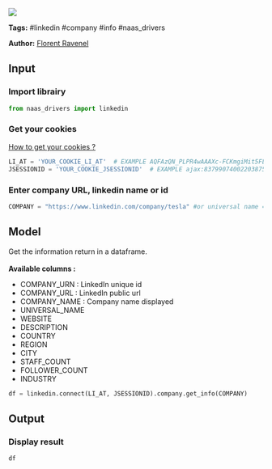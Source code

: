 <a href="https://app.naas.ai/user-redirect/naas/downloader?url=https://raw.githubusercontent.com/jupyter-naas/awesome-notebooks/master/LinkedIn/Linkedin_Get_info_from_company.ipynb" target="_parent"><img src="https://naasai-public.s3.eu-west-3.amazonaws.com/open_in_naas.svg"/></a>

**Tags:** #linkedin #company #info #naas_drivers

**Author:** [Florent Ravenel](https://www.linkedin.com/in/florent-ravenel/)

## Input

### Import librairy


```python
from naas_drivers import linkedin
```

### Get your cookies
<a href='https://www.notion.so/LinkedIn-driver-Get-your-cookies-d20a8e7e508e42af8a5b52e33f3dba75'>How to get your cookies ?</a>


```python
LI_AT = 'YOUR_COOKIE_LI_AT'  # EXAMPLE AQFAzQN_PLPR4wAAAXc-FCKmgiMit5FLdY1af3-2
JSESSIONID = 'YOUR_COOKIE_JSESSIONID'  # EXAMPLE ajax:8379907400220387585
```

### Enter company URL, linkedin name or id


```python
COMPANY = "https://www.linkedin.com/company/tesla" #or universal name = "tesla" or id = "8819091"
```

## Model

Get the information return in a dataframe.<br><br>
**Available columns :**
- COMPANY_URN : LinkedIn unique id
- COMPANY_URL : LinkedIn public url
- COMPANY_NAME : Company name displayed
- UNIVERSAL_NAME
- WEBSITE
- DESCRIPTION
- COUNTRY
- REGION
- CITY
- STAFF_COUNT
- FOLLOWER_COUNT
- INDUSTRY


```python
df = linkedin.connect(LI_AT, JSESSIONID).company.get_info(COMPANY)
```

## Output

### Display result


```python
df
```
